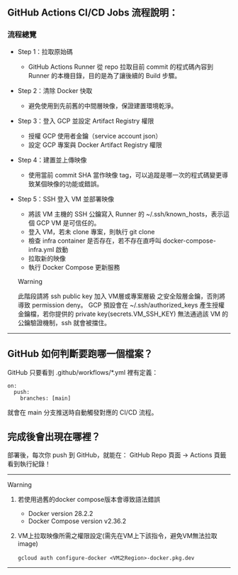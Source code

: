 ## GitHub Actions CI/CD Jobs 流程說明：

### 流程總覽

- Step 1：拉取原始碼
  - GitHub Actions Runner 從 repo 拉取目前 commit 的程式碼內容到 Runner 的本機目錄，目的是為了讓後續的 Build 步驟。

- Step 2：清除 Docker 快取
  - 避免使用到先前舊的中間層映像，保證建置環境乾淨。

- Step 3：登入 GCP 並設定 Artifact Registry 權限
  - 授權 GCP 使用者金鑰（service account json）
  - 設定 GCP 專案與 Docker Artifact Registry 權限

- Step 4：建置並上傳映像
  - 使用當前 commit SHA 當作映像 tag，可以追蹤是哪一次的程式碼變更導致某個映像的功能或錯誤。

- Step 5：SSH 登入 VM 並部署映像
  - 將該 VM 主機的 SSH 公鑰寫入 Runner 的 ~/.ssh/known_hosts，表示這個 GCP VM 是可信任的。
  - 登入 VM，若未 clone 專案，則執行 git clone
  - 檢查 infra container 是否存在，若不存在直呼叫 docker-compose-infra.yml 啟動
  - 拉取新的映像
  - 執行 Docker Compose 更新服務

  > [!WARNING]
  > 
  > 此階段請將 ssh public key 加入 VM層或專案層級 之安全殼層金鑰，否則將導致 permission deny。
  > GCP 預設會在 ~/.ssh/authorized_keys 產生授權金鑰檔，若你提供的 private key(secrets.VM_SSH_KEY) 無法通過該 VM 的公鑰驗證機制，ssh 就會被擋住。


---

## GitHub 如何判斷要跑哪一個檔案？
GitHub 只要看到 .github/workflows/*.yml 裡有定義：
```text
on:
  push:
    branches: [main]
```
就會在 main 分支推送時自動觸發對應的 CI/CD 流程。

## 完成後會出現在哪裡？
部署後，每次你 push 到 GitHub，就能在：
GitHub Repo 頁面 → Actions 頁籤看到執行紀錄！

---

> [!WARNING]
> 1. 若使用過舊的docker compose版本會導致語法錯誤
>    - Docker version 28.2.2
>    - Docker Compose version v2.36.2
>
> 2. VM上拉取映像所需之權限設定(需先在VM上下該指令，避免VM無法拉取image)
>    ```text
>    gcloud auth configure-docker <VM之Region>-docker.pkg.dev
>    ```

---
